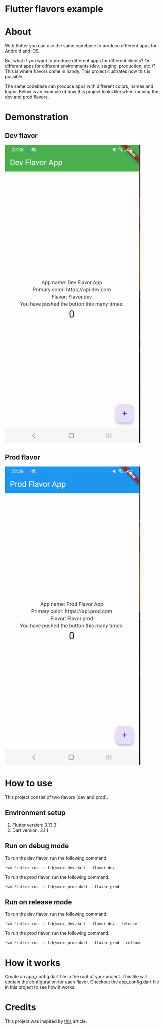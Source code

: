 # Flutter flavors example

# About
With flutter you can use the same codebase to produce different apps for Android and iOS.

But what if you want to produce different apps for different clients? Or different apps for different environments (dev, staging, production, etc.)? This is where flavors come in handy.
This project illustrates how this is possible.

The same codebase can produce apps with different colors, names and logos. Below is an example of how this project looks like when running the dev and prod flavors.

# Demonstration
## Dev flavor
![Dev flavor](https://github.com/Brian1011/flutter_flavor_demo/blob/main/images/dev.png)

## Prod flavor
![Prod flavor](https://github.com/Brian1011/flutter_flavor_demo/blob/main/images/prod.png)

# How to use
This project consist of two flavors (dev and prod).

## Environment setup
1. Flutter version: 3.13.3
2. Dart version: 3.1.1

## Run on debug mode
To run the dev flavor, run the following command:
```
fvm flutter run -t lib/main_dev.dart --flavor dev
```

To run the prod flavor, run the following command:
```
fvm flutter run -t lib/main_prod.dart --flavor prod
```

## Run on release mode
To run the dev flavor, run the following command:
```
fvm flutter run -t lib/main_dev.dart --flavor dev --release
```

To run the prod flavor, run the following command:
```
fvm flutter run -t lib/main_prod.dart --flavor prod --release
```

# How it works
Create an app_config.dart file in the root of your project. This file will contain the configuration for each flavor.
Checkout the app_config.dart file in this project to see how it works.

# Credits
This project was inspired by [this](https://dwirandyh.medium.com/create-build-flavor-in-flutter-application-ios-android-fb35a81a9fac) article.
